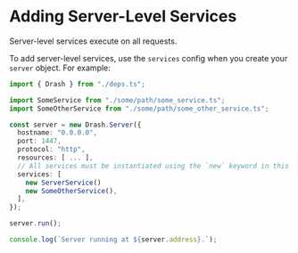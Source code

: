 # Adding Server-Level Services

Server-level services execute on all requests.

To add server-level services, use the `services` config when you create your
`server` object. For example:

```typescript
import { Drash } from "./deps.ts";

import SomeService from "./some/path/some_service.ts";
import SomeOtherService from "./some/path/some_other_service.ts";

const server = new Drash.Server({
  hostname: "0.0.0.0",
  port: 1447,
  protocol: "http",
  resources: [ ... ],
  // All services must be instantiated using the `new` keyword in this array
  services: [
    new ServerService()
    new SomeOtherService(),
  ],
});

server.run();

console.log(`Server running at ${server.address}.`);
```

